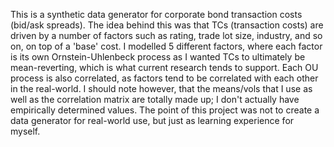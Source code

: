 This is a synthetic data generator for corporate bond transaction costs (bid/ask spreads). The idea behind this was that TCs (transaction costs) are driven by a number of factors such as rating, trade lot size, industry, and so on, on top of a 'base' cost. I modelled 5 different factors, where each factor is its own Ornstein-Uhlenbeck process as I wanted TCs to ultimately be mean-reverting, which is what current research tends to support. Each OU process is also correlated, as factors tend to be correlated with each other in the real-world. I should note however, that the means/vols that I use as well as the correlation matrix are totally made up; I don't actually have empirically determined values. The point of this project was not to create a data generator for real-world use, but just as learning experience for myself. 
